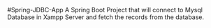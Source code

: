 #Spring-JDBC-App
A Spring Boot Project that will connect to Mysql Database in Xampp Server and fetch the records from the database.

